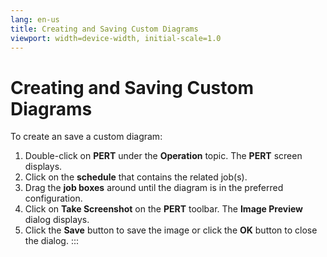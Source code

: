 ```yaml
---
lang: en-us
title: Creating and Saving Custom Diagrams
viewport: width=device-width, initial-scale=1.0
---
```


#  Creating and Saving Custom Diagrams

To create an save a custom diagram:

1.  Double-click on **PERT** under the **Operation** topic. The **PERT**
    screen displays.
2.  Click on the **schedule** that contains the related job(s).
3.  Drag the **job boxes** around until the diagram is in the preferred
    configuration.
4.  Click on **Take Screenshot** on the **PERT** toolbar. The **Image
    Preview** dialog displays.
5.  Click the **Save** button to save the image or click the **OK**
    button to close the dialog.
:::

 

